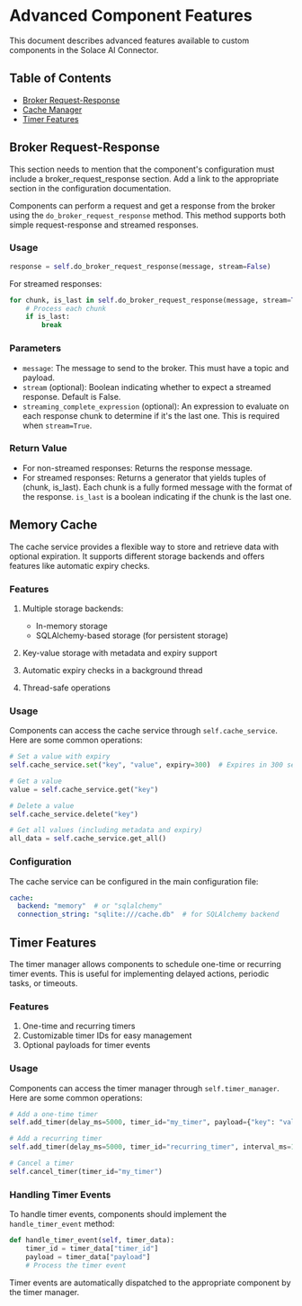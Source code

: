 # Advanced Component Features

This document describes advanced features available to custom components in the Solace AI Connector.

## Table of Contents
- [Broker Request-Response](#broker-request-response)
- [Cache Manager](#cache-manager)
- [Timer Features](#timer-features)

## Broker Request-Response

<inst>
This section needs to mention that the component's configuration must include a broker_request_response section. Add a link to the appropriate section in the configuration documentation.
</inst>

Components can perform a request and get a response from the broker using the `do_broker_request_response` method. This method supports both simple request-response and streamed responses.

### Usage

```python
response = self.do_broker_request_response(message, stream=False)
```

For streamed responses:

```python
for chunk, is_last in self.do_broker_request_response(message, stream=True, streaming_complete_expression="input.payload:streaming.last_message"):
    # Process each chunk
    if is_last:
        break
```

### Parameters

- `message`: The message to send to the broker. This must have a topic and payload.
- `stream` (optional): Boolean indicating whether to expect a streamed response. Default is False.
- `streaming_complete_expression` (optional): An expression to evaluate on each response chunk to determine if it's the last one. This is required when `stream=True`.

### Return Value

- For non-streamed responses: Returns the response message.
- For streamed responses: Returns a generator that yields tuples of (chunk, is_last). Each chunk is a fully formed message with the format of the response. `is_last` is a boolean indicating if the chunk is the last one.

## Memory Cache

The cache service provides a flexible way to store and retrieve data with optional expiration. It supports different storage backends and offers features like automatic expiry checks.

### Features

1. Multiple storage backends:
   - In-memory storage
   - SQLAlchemy-based storage (for persistent storage)

2. Key-value storage with metadata and expiry support
3. Automatic expiry checks in a background thread
4. Thread-safe operations

### Usage

Components can access the cache service through `self.cache_service`. Here are some common operations:

```python
# Set a value with expiry
self.cache_service.set("key", "value", expiry=300)  # Expires in 300 seconds

# Get a value
value = self.cache_service.get("key")

# Delete a value
self.cache_service.delete("key")

# Get all values (including metadata and expiry)
all_data = self.cache_service.get_all()
```

### Configuration

The cache service can be configured in the main configuration file:

```yaml
cache:
  backend: "memory"  # or "sqlalchemy"
  connection_string: "sqlite:///cache.db"  # for SQLAlchemy backend
```

## Timer Features

The timer manager allows components to schedule one-time or recurring timer events. This is useful for implementing delayed actions, periodic tasks, or timeouts.

### Features

1. One-time and recurring timers
2. Customizable timer IDs for easy management
3. Optional payloads for timer events

### Usage

Components can access the timer manager through `self.timer_manager`. Here are some common operations:

```python
# Add a one-time timer
self.add_timer(delay_ms=5000, timer_id="my_timer", payload={"key": "value"})

# Add a recurring timer
self.add_timer(delay_ms=5000, timer_id="recurring_timer", interval_ms=10000, payload={"type": "recurring"})

# Cancel a timer
self.cancel_timer(timer_id="my_timer")
```

### Handling Timer Events

To handle timer events, components should implement the `handle_timer_event` method:

```python
def handle_timer_event(self, timer_data):
    timer_id = timer_data["timer_id"]
    payload = timer_data["payload"]
    # Process the timer event
```

Timer events are automatically dispatched to the appropriate component by the timer manager.